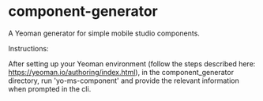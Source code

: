 # component-generator
A Yeoman generator for simple mobile studio components.

Instructions:

After setting up your Yeoman environment (follow the steps described here: https://yeoman.io/authoring/index.html), in the component_generator directory, run 'yo-ms-component' and provide the relevant information when prompted in the cli.
